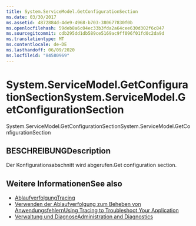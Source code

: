 ```yaml
---
title: System.ServiceModel.GetConfigurationSection
ms.date: 03/30/2017
ms.assetid: 4872884d-4de9-4968-b703-380677830f0b
ms.openlocfilehash: 59deb8a6c04ec33b3fda2a64cee630d302f6c847
ms.sourcegitcommit: cdb295dd1db589ce5169ac9ff096f01fd0c2da9d
ms.translationtype: MT
ms.contentlocale: de-DE
ms.lasthandoff: 06/09/2020
ms.locfileid: "84580969"
---
```

# <a name="systemservicemodelgetconfigurationsection"></a><span data-ttu-id="94766-102">System.ServiceModel.GetConfigurationSection</span><span class="sxs-lookup"><span data-stu-id="94766-102">System.ServiceModel.GetConfigurationSection</span></span>
<span data-ttu-id="94766-103">System.ServiceModel.GetConfigurationSection</span><span class="sxs-lookup"><span data-stu-id="94766-103">System.ServiceModel.GetConfigurationSection</span></span>  
  
## <a name="description"></a><span data-ttu-id="94766-104">BESCHREIBUNG</span><span class="sxs-lookup"><span data-stu-id="94766-104">Description</span></span>  
 <span data-ttu-id="94766-105">Der Konfigurationsabschnitt wird abgerufen.</span><span class="sxs-lookup"><span data-stu-id="94766-105">Get configuration section.</span></span>  
  
## <a name="see-also"></a><span data-ttu-id="94766-106">Weitere Informationen</span><span class="sxs-lookup"><span data-stu-id="94766-106">See also</span></span>

- [<span data-ttu-id="94766-107">Ablaufverfolgung</span><span class="sxs-lookup"><span data-stu-id="94766-107">Tracing</span></span>](index.md)
- [<span data-ttu-id="94766-108">Verwenden der Ablaufverfolgung zum Beheben von Anwendungsfehlern</span><span class="sxs-lookup"><span data-stu-id="94766-108">Using Tracing to Troubleshoot Your Application</span></span>](using-tracing-to-troubleshoot-your-application.md)
- [<span data-ttu-id="94766-109">Verwaltung und Diagnose</span><span class="sxs-lookup"><span data-stu-id="94766-109">Administration and Diagnostics</span></span>](../index.md)
